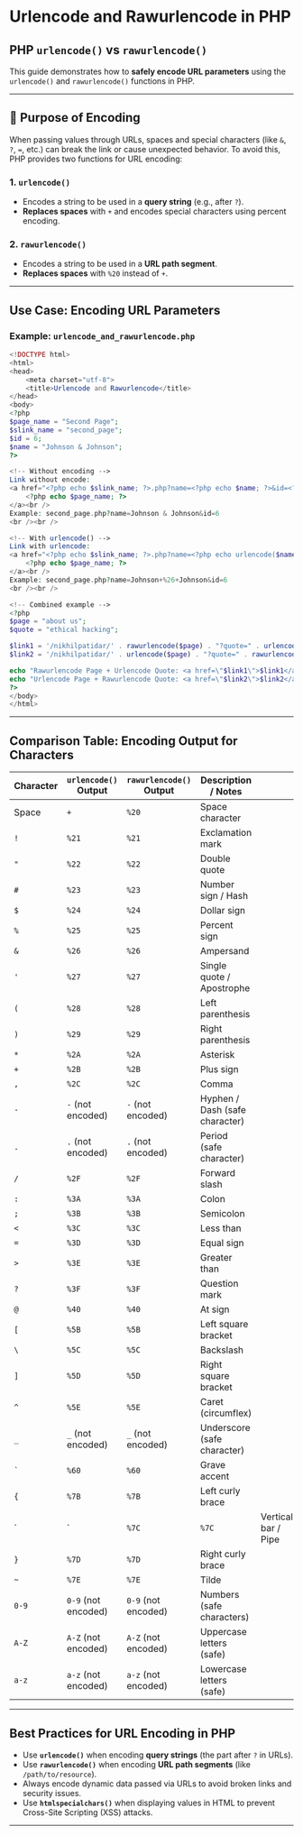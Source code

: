 
# Urlencode and Rawurlencode in PHP

## PHP `urlencode()` vs `rawurlencode()`

This guide demonstrates how to **safely encode URL parameters** using the `urlencode()` and `rawurlencode()` functions in PHP.

---

## 🔹 Purpose of Encoding

When passing values through URLs, spaces and special characters (like `&`, `?`, `=`, etc.) can break the link or cause unexpected behavior.
To avoid this, PHP provides two functions for URL encoding:

### 1. `urlencode()`

* Encodes a string to be used in a **query string** (e.g., after `?`).
* **Replaces spaces** with `+` and encodes special characters using percent encoding.

### 2. `rawurlencode()`

* Encodes a string to be used in a **URL path segment**.
* **Replaces spaces** with `%20` instead of `+`.

---

## Use Case: Encoding URL Parameters

### Example: `urlencode_and_rawurlencode.php`

```php
<!DOCTYPE html>
<html>
<head>
    <meta charset="utf-8">
    <title>Urlencode and Rawurlencode</title>
</head>
<body>
<?php
$page_name = "Second Page";
$slink_name = "second_page";
$id = 6;
$name = "Johnson & Johnson";
?>

<!-- Without encoding -->
Link without encode:  
<a href="<?php echo $slink_name; ?>.php?name=<?php echo $name; ?>&id=<?php echo $id; ?>">
    <?php echo $page_name; ?>
</a><br />
Example: second_page.php?name=Johnson & Johnson&id=6  
<br /><br />

<!-- With urlencode() -->
Link with urlencode:  
<a href="<?php echo $slink_name; ?>.php?name=<?php echo urlencode($name); ?>&id=<?php echo $id; ?>">
    <?php echo $page_name; ?>
</a><br />
Example: second_page.php?name=Johnson+%26+Johnson&id=6  
<br /><br />

<!-- Combined example -->
<?php
$page = "about us";
$quote = "ethical hacking";

$link1 = '/nikhilpatidar/' . rawurlencode($page) . "?quote=" . urlencode($quote);
$link2 = '/nikhilpatidar/' . urlencode($page) . "?quote=" . rawurlencode($quote);

echo "Rawurlencode Page + Urlencode Quote: <a href=\"$link1\">$link1</a><br />";
echo "Urlencode Page + Rawurlencode Quote: <a href=\"$link2\">$link2</a><br />";
?>
</body>
</html>
```

---

## Comparison Table: Encoding Output for Characters

| Character | `urlencode()` Output | `rawurlencode()` Output | Description / Notes            |                     |
| --------- | -------------------- | ----------------------- | ------------------------------ | ------------------- |
| Space     | `+`                  | `%20`                   | Space character                |                     |
| `!`       | `%21`                | `%21`                   | Exclamation mark               |                     |
| `"`       | `%22`                | `%22`                   | Double quote                   |                     |
| `#`       | `%23`                | `%23`                   | Number sign / Hash             |                     |
| `$`       | `%24`                | `%24`                   | Dollar sign                    |                     |
| `%`       | `%25`                | `%25`                   | Percent sign                   |                     |
| `&`       | `%26`                | `%26`                   | Ampersand                      |                     |
| `'`       | `%27`                | `%27`                   | Single quote / Apostrophe      |                     |
| `(`       | `%28`                | `%28`                   | Left parenthesis               |                     |
| `)`       | `%29`                | `%29`                   | Right parenthesis              |                     |
| `*`       | `%2A`                | `%2A`                   | Asterisk                       |                     |
| `+`       | `%2B`                | `%2B`                   | Plus sign                      |                     |
| `,`       | `%2C`                | `%2C`                   | Comma                          |                     |
| `-`       | `-` (not encoded)    | `-` (not encoded)       | Hyphen / Dash (safe character) |                     |
| `.`       | `.` (not encoded)    | `.` (not encoded)       | Period (safe character)        |                     |
| `/`       | `%2F`                | `%2F`                   | Forward slash                  |                     |
| `:`       | `%3A`                | `%3A`                   | Colon                          |                     |
| `;`       | `%3B`                | `%3B`                   | Semicolon                      |                     |
| `<`       | `%3C`                | `%3C`                   | Less than                      |                     |
| `=`       | `%3D`                | `%3D`                   | Equal sign                     |                     |
| `>`       | `%3E`                | `%3E`                   | Greater than                   |                     |
| `?`       | `%3F`                | `%3F`                   | Question mark                  |                     |
| `@`       | `%40`                | `%40`                   | At sign                        |                     |
| `[`       | `%5B`                | `%5B`                   | Left square bracket            |                     |
| `\`       | `%5C`                | `%5C`                   | Backslash                      |                     |
| `]`       | `%5D`                | `%5D`                   | Right square bracket           |                     |
| `^`       | `%5E`                | `%5E`                   | Caret (circumflex)             |                     |
| `_`       | `_` (not encoded)    | `_` (not encoded)       | Underscore (safe character)    |                     |
| `` ` ``   | `%60`                | `%60`                   | Grave accent                   |                     |
| `{`       | `%7B`                | `%7B`                   | Left curly brace               |                     |
| \`        | \`                   | `%7C`                   | `%7C`                          | Vertical bar / Pipe |
| `}`       | `%7D`                | `%7D`                   | Right curly brace              |                     |
| `~`       | `%7E`                | `%7E`                   | Tilde                          |                     |
| `0-9`     | `0-9` (not encoded)  | `0-9` (not encoded)     | Numbers (safe characters)      |                     |
| `A-Z`     | `A-Z` (not encoded)  | `A-Z` (not encoded)     | Uppercase letters (safe)       |                     |
| `a-z`     | `a-z` (not encoded)  | `a-z` (not encoded)     | Lowercase letters (safe)       |                     |

---

## Best Practices for URL Encoding in PHP

* Use **`urlencode()`** when encoding **query strings** (the part after `?` in URLs).
* Use **`rawurlencode()`** when encoding **URL path segments** (like `/path/to/resource`).
* Always encode dynamic data passed via URLs to avoid broken links and security issues.
* Use **`htmlspecialchars()`** when displaying values in HTML to prevent Cross-Site Scripting (XSS) attacks.

---

